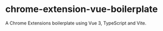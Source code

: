# chrome-extension-vue-boilerplate
A Chrome Extensions boilerplate using Vue 3, TypeScript and Vite.
